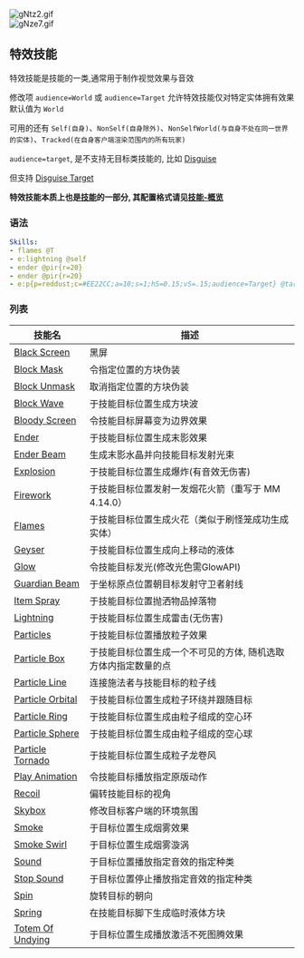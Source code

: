 ![gNtz2.gif](https://s1.328888.xyz/2022/03/16/gNtz2.gif)  
![gNze7.gif](https://s1.328888.xyz/2022/03/16/gNze7.gif)

特效技能
-------------

特效技能是技能的一类,通常用于制作视觉效果与音效

修改项 `audience=World` 或 `audience=Target` 允许特效技能仅对特定实体拥有效果 默认值为 `World`  

可用的还有 `Self(自身)`、`NonSelf(自身除外)`、`NonSelfWorld(与自身不处在同一世界的实体)`、`Tracked(在自身客户端渲染范围内的所有玩家)`  

`audience=target`, 是不支持无目标类技能的, 比如 [Disguise](/技能/列表/disguise)  

但支持 [Disguise Target](/技能/列表/disguisetarget)  

**特效技能本质上也是[技能](/技能/概览)的一部分, 其配置格式请见[技能-概览](/技能/概览)**

### 语法

```yml
Skills:
- flames @T
- e:lightning @self
- ender @pir{r=20}
- ender @pir{r=20}
- e:p{p=reddust;c=#EE22CC;a=10;s=1;hS=0.15;vS=.15;audience=Target} @target
```

### 列表

| 技能名               | 描述                                                                  |
|----------------------|-----------------------------------------------------------------------|
| [Black Screen][]     | 黑屏                       |
| [Block Mask][]       | 令指定位置的方块伪装                        |
| [Block Unmask][]     | 取消指定位置的方块伪装                                  |
| [Block Wave][]       | 于技能目标位置生成方块波                       |
| [Bloody Screen][]    | 令技能目标屏幕变为边界效果                                    |
| [Ender][]            | 于技能目标位置生成末影效果                                             |
| [Ender Beam][]       | 生成末影水晶并向技能目标发射光束                          |
| [Explosion][]        | 于技能目标位置生成爆炸(有音效无伤害)                                            |
| [Firework][]         | 于技能目标位置发射一发烟花火箭（重写于 MM 4.14.0）                                           |
| [Flames][]           | 于技能目标位置生成火花（类似于刷怪笼成功生成实体）                                   |
| [Geyser][]           | 于技能目标位置生成向上移动的液体                                   |
| [Glow][]             | 令技能目标发光(修改光色需GlowAPI) |
| [Guardian Beam][] | 于坐标原点位置朝目标发射守卫者射线 |
| [Item Spray][]       | 于技能目标位置抛洒物品掉落物                              |
| [Lightning][]        | 于技能目标位置生成雷击(无伤害)                                        |
| [Particles][]        | 于技能目标位置播放粒子效果                           |
| [Particle Box][]     | 于技能目标位置生成一个不可见的方体, 随机选取方体内指定数量的点                            |
| [Particle Line][]    | 连接施法者与技能目标的粒子线                       |
| [Particle Orbital][] | 于技能目标位置生成粒子环绕并跟随目标                     |
| [Particle Ring][]    | 于技能目标位置生成由粒子组成的空心环                           |
| [Particle Sphere][]  | 于技能目标位置生成由粒子组成的空心球                         |
| [Particle Tornado][] | 于技能目标位置生成粒子龙卷风               |
| [Play Animation][] | 令技能目标播放指定原版动作
| [Recoil] | 偏转技能目标的视角 |
| [Skybox][]           | 修改目标客户端的环境氛围                                            |
| [Smoke][]            | 于目标位置生成烟雾效果                                               |
| [Smoke Swirl][]      | 于目标位置生成烟雾漩涡                                 |
| [Sound][]            | 于目标位置播放指定音效的指定种类                             |
| [Stop Sound][]            | 于目标位置停止播放指定音效的指定种类                             |
| [Spin][]             | 旋转目标的朝向                                                |
| [Spring][]                 | 在技能目标脚下生成临时液体方块 |
| [Totem Of Undying][]     | 于目标位置生成播放激活不死图腾效果     

[skill mechanic]: /技能/列表
  [Targeter]: /技能/targeters/
  [Black Screen]: /技能/特效技能/blackscreen
  [Block Mask]: /技能/特效技能/blockmask
  [Block Unmask]: /技能/特效技能/blockunmask
  [Block Wave]: /技能/特效技能/blockwave
  [Bloody Screen]: /技能/特效技能/bloodyscreen
  [Ender]: /技能/特效技能/ender
  [Ender Beam]: /技能/特效技能/enderbeam
  [Explosion]: /技能/特效技能/explosion
  [Firework]: /技能/特效技能/firework
  [Flames]: /技能/特效技能/flames
  [Geyser]: /技能/特效技能/geyser
  [Glow]: /技能/特效技能/glow
  [Guardian Beam]: /技能/特效技能/guardianbeam
  [Item Spray]: /技能/特效技能/itemspray
  [Lightning]: /技能/特效技能/lightning
  [Particles]: /技能/特效技能/particles
  [Particle Box]: /技能/特效技能/particlebox
  [Particle Line]: /技能/特效技能/particleline
  [Particle Orbital]: /技能/特效技能/particleorbital
  [Particle Ring]: /技能/特效技能/particlering
  [Particle Sphere]: /技能/特效技能/particlesphere
  [Particle Tornado]: /技能/特效技能/particletornado
  [Play Animation]: /技能/特效技能/playanimation
  [Recoil]: /技能/特效技能/recoil
  [Skybox]: /技能/特效技能/skybox
  [Smoke]: /技能/特效技能/smoke
  [Smoke Swirl]: /技能/特效技能/smokeswirl
  [Sound]: /技能/特效技能/sound
  [Stop Sound]: /技能/特效技能/stopsound
  [Spin]: /技能/特效技能/spin
  [Spring]: /技能/特效技能/spring
  [Totem Of Undying]: /技能/特效技能/totemOfUndying
  [Atom]: /技能/特效技能/atom
  [Particle Vortex]: /技能/特效技能/particlevortex
  [DNA]: /技能/特效技能/dna